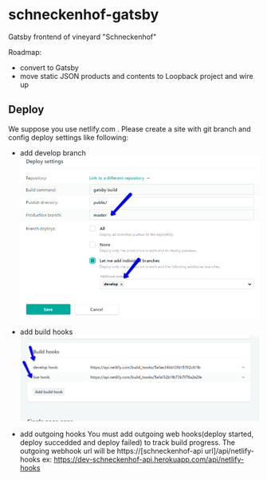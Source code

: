 # schneckenhof-gatsby

Gatsby frontend of vineyard "Schneckenhof"

Roadmap:

* convert to Gatsby
* move static JSON products and contents to Loopback project and wire up

## Deploy

We suppose you use netlify.com .
Please create a site with git branch and config deploy settings like following:

* add develop branch
  ![enter image description here](https://github.com/Uiseguys/schneckenhof-gatsby/blob/master/screenshots/2018-05-15_1146.png?raw=true)

* add build hooks
  ![enter image description here](https://github.com/Uiseguys/schneckenhof-gatsby/blob/master/screenshots/2018-05-15_1148.png?raw=true)

* add outgoing hooks
  You must add outgoing web hooks(deploy started, deploy succedded and deploy failed) to track build progress.
  The outgoing webhook url will be https://[schneckenhof-api url]/api/netlify-hooks
  ex: https://dev-schneckenhof-api.herokuapp.com/api/netlify-hooks
